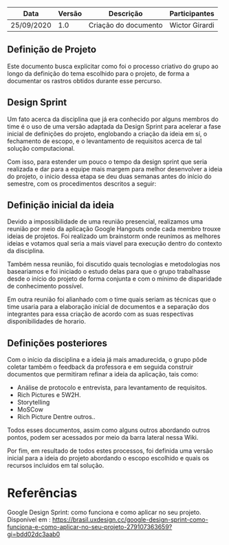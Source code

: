 | Data | Versão | Descrição | Participantes|
| -------- | -------- | -------- | --------  |
| 25/09/2020     | 1.0    | Criação do documento    |Wictor Girardi|

## Definição de Projeto

Este documento busca explicitar como foi o processo criativo do grupo ao longo da definição do tema escolhido para o projeto, de forma a documentar os rastros obtidos durante esse percurso.

## Design Sprint

Um fato acerca da disciplina que já era conhecido por alguns membros do time é o uso de uma versão adaptada da Design Sprint para acelerar a fase inicial de definições do projeto, englobando a criação da ideia em sí, o fechamento de escopo, e o levantamento de requisitos acerca de tal solução computacional.

Com isso, para estender um pouco o tempo da design sprint que seria realizada e dar para a equipe mais margem para melhor desenvolver a ideia do projeto, o inicio dessa etapa se deu duas semanas antes do início do semestre, com os procedimentos descritos a seguir:

## Definição inicial da ideia

Devido a impossibilidade de uma reunião presencial, realizamos uma reunião por meio da aplicação Google Hangouts onde cada membro trouxe ideias de projetos. Foi realizado um brainstorm onde reunimos as melhores ideias e votamos qual seria a mais viavel para execução dentro do contexto da disciplina.

Também nessa reunião, foi discutido quais tecnologias e metodologias nos baseariamos e foi iniciado o estudo delas para que o grupo trabalhasse desde o início do projeto de forma conjunta e com o mínimo de disparidade de conhecimento possível.

Em outra reunião foi alianhado com o time quais seriam as técnicas que o time usaria para a elaboração inícial de documentos e a separação dos integrantes para essa criação de acordo com as suas respectivas disponibilidades de horario.

## Definições posteriores

Com o início da disciplina e a ideia já mais amadurecida, o grupo pôde coletar também o feedback da professora e em seguida construir documentos que permitiram refinar a ideia da aplicação, tais como:

* Análise de protocolo e entrevista, para levantamento de requisitos.
* Rich Pictures e 5W2H.
* Storytelling
* MoSCow
* Rich Picture
Dentre outros..

Todos esses documentos, assim como alguns outros abordando outros pontos, podem ser acessados por meio da barra lateral nessa Wiki.

Por fim, em resultado de todos estes processos, foi definida uma versão inicial para a ideia do projeto abordando o escopo escolhido e quais os recursos incluidos em tal solução.

# Referências

Google Design Sprint: como funciona e como aplicar no seu projeto. Disponível em :
https://brasil.uxdesign.cc/google-design-sprint-como-funciona-e-como-aplicar-no-seu-projeto-279107363659?gi=bdd02dc3aab0
